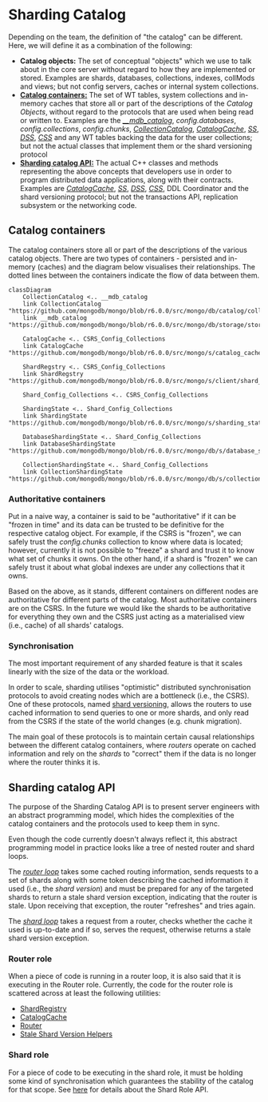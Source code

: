# Sharding Catalog
Depending on the team, the definition of "the catalog" can be different. Here, we will define it as a combination of the following:
 * **Catalog objects:** The set of conceptual "objects" which we use to talk about in the core server without regard to how they are implemented or stored. Examples are shards, databases, collections, indexes, collMods and views; but not config servers, caches or internal system collections.
 * [**Catalog containers:**](#catalog-containers) The set of WT tables, system collections and in-memory caches that store all or part of the descriptions of the *Catalog Objects*, without regard to the protocols that are used when being read or written to. Examples are the [*__mdb_catalog*](https://github.com/mongodb/mongo/blob/r6.0.0/src/mongo/db/storage/storage_engine_impl.cpp#L75), *config.databases*, *config.collections*, *config.chunks*, [*CollectionCatalog*](https://github.com/mongodb/mongo/blob/r6.0.0/src/mongo/db/catalog/collection_catalog.h#L50), [*CatalogCache*](https://github.com/mongodb/mongo/blob/r6.0.0/src/mongo/s/catalog_cache.h#L134), [*SS*](https://github.com/mongodb/mongo/blob/r6.0.0/src/mongo/s/sharding_state.h#L51), [*DSS*](https://github.com/mongodb/mongo/blob/r6.0.0/src/mongo/db/s/database_sharding_state.h#L45), [*CSS*](https://github.com/mongodb/mongo/blob/r6.0.0/src/mongo/db/s/collection_sharding_state.h#L59) and any WT tables backing the data for the user collections; but not the actual classes that implement them or the shard versioning protocol
 * [**Sharding catalog API:**](#sharding-catalog-api) The actual C++ classes and methods representing the above concepts that developers use in order to program distributed data applications, along with their contracts. Examples are [*CatalogCache*](https://github.com/mongodb/mongo/blob/r6.0.0/src/mongo/s/catalog_cache.h#L134), [*SS*](https://github.com/mongodb/mongo/blob/r6.0.0/src/mongo/s/sharding_state.h#L51), [*DSS*](https://github.com/mongodb/mongo/blob/r6.0.0/src/mongo/db/s/database_sharding_state.h#L45), [*CSS*](https://github.com/mongodb/mongo/blob/r6.0.0/src/mongo/db/s/collection_sharding_state.h#L59), DDL Coordinator and the shard versioning protocol; but not the transactions API, replication subsystem or the networking code.

## Catalog containers
The catalog containers store all or part of the descriptions of the various catalog objects. There are two types of containers - persisted and in-memory (caches) and the diagram below visualises their relationships. The dotted lines between the containers indicate the flow of data between them.
```mermaid
classDiagram
    CollectionCatalog <.. __mdb_catalog
    link CollectionCatalog "https://github.com/mongodb/mongo/blob/r6.0.0/src/mongo/db/catalog/collection_catalog.h#L50"
    link __mdb_catalog "https://github.com/mongodb/mongo/blob/r6.0.0/src/mongo/db/storage/storage_engine_impl.cpp#L75"

    CatalogCache <.. CSRS_Config_Collections
    link CatalogCache "https://github.com/mongodb/mongo/blob/r6.0.0/src/mongo/s/catalog_cache.h#L134"

    ShardRegstry <.. CSRS_Config_Collections
    link ShardRegstry "https://github.com/mongodb/mongo/blob/r6.0.0/src/mongo/s/client/shard_registry.h#L164"

    Shard_Config_Collections <.. CSRS_Config_Collections

    ShardingState <.. Shard_Config_Collections
    link ShardingState "https://github.com/mongodb/mongo/blob/r6.0.0/src/mongo/s/sharding_state.h#L51"

    DatabaseShardingState <.. Shard_Config_Collections
    link DatabaseShardingState "https://github.com/mongodb/mongo/blob/r6.0.0/src/mongo/db/s/database_sharding_state.h#L45"

    CollectionShardingState <.. Shard_Config_Collections
    link CollectionShardingState "https://github.com/mongodb/mongo/blob/r6.0.0/src/mongo/db/s/collection_sharding_state.h#L59"
```

### Authoritative containers
Put in a naive way, a container is said to be "authoritative" if it can be "frozen in time" and its data can be trusted to be definitive for the respective catalog object. For example, if the CSRS is "frozen", we can safely trust the *config.chunks* collection to know where data is located; however, currently it is not possible to "freeze" a shard and trust it to know what set of chunks it owns. On the other hand, if a shard is "frozen" we can safely trust it about what global indexes are under any collections that it owns.

Based on the above, as it stands, different containers on different nodes are authoritative for different parts of the catalog. Most authoritative containers are on the CSRS. In the future we would like the shards to be authoritative for everything they own and the CSRS just acting as a materialised view (i.e., cache) of all shards' catalogs.

### Synchronisation
The most important requirement of any sharded feature is that it scales linearly with the size of the data or the workload. 

In order to scale, sharding utilises "optimistic" distributed synchronisation protocols to avoid creating nodes which are a bottleneck (i.e., the CSRS). One of these protocols, named [shard versioning](README_versioning_protocols.md), allows the routers to use cached information to send queries to one or more shards, and only read from the CSRS if the state of the world changes (e.g. chunk migration).

The main goal of these protocols is to maintain certain causal relationships between the different catalog containers, where *routers* operate on cached information and rely on the *shards* to "correct" them if the data is no longer where the router thinks it is.

## Sharding catalog API
The purpose of the Sharding Catalog API is to present server engineers with an abstract programming model, which hides the complexities of the catalog containers and the protocols used to keep them in sync.

Even though the code currently doesn't always reflect it, this abstract programming model in practice looks like a tree of nested router and shard loops.

The [*router loop*](#router-role) takes some cached routing information, sends requests to a set of shards along with some token describing the cached information it used (i.e., the *shard version*) and must be prepared for any of the targeted shards to return a stale shard version exception, indicating that the router is stale. Upon receiving that exception, the router "refreshes" and tries again.

The [*shard loop*](#shard-role) takes a request from a router, checks whether the cache it used is up-to-date and if so, serves the request, otherwise returns a stale shard version exception.

### Router role
When a piece of code is running in a router loop, it is also said that it is executing in the Router role. Currently, the code for the router role is scattered across at least the following utilities:
* [ShardRegistry](https://github.com/mongodb/mongo/blob/r6.0.0/src/mongo/s/client/shard_registry.h#L164)
* [CatalogCache](https://github.com/mongodb/mongo/blob/r6.0.0/src/mongo/s/catalog_cache.h#L134)
* [Router](https://github.com/mongodb/mongo/blob/r6.0.0/src/mongo/s/router.h#L41)
* [Stale Shard Version Helpers](https://github.com/mongodb/mongo/blob/r6.0.0/src/mongo/s/stale_shard_version_helpers.h#L71-L72)

### Shard role
For a piece of code to be executing in the shard role, it must be holding some kind of synchronisation which guarantees the stability of the catalog for that scope. See [here](https://github.com/mongodb/mongo/blob/master/src/mongo/db/README_shard_role_api.md) for details about the Shard Role API.
